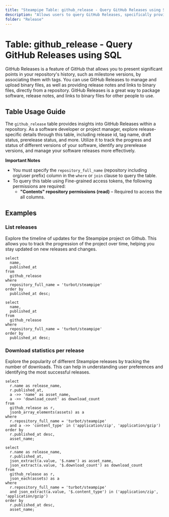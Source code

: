 ```yaml
---
title: "Steampipe Table: github_release - Query GitHub Releases using SQL"
description: "Allows users to query GitHub Releases, specifically providing detailed information about each release of a repository, including release id, tag name, draft status, prerelease status, and more."
folder: "Release"
---
```


# Table: github_release - Query GitHub Releases using SQL

GitHub Releases is a feature of GitHub that allows you to present significant points in your repository's history, such as milestone versions, by associating them with tags. You can use GitHub Releases to manage and upload binary files, as well as providing release notes and links to binary files, directly from a repository. GitHub Releases is a great way to package software, release notes, and links to binary files for other people to use.

## Table Usage Guide

The `github_release` table provides insights into GitHub Releases within a repository. As a software developer or project manager, explore release-specific details through this table, including release id, tag name, draft status, prerelease status, and more. Utilize it to track the progress and status of different versions of your software, identify any prerelease versions, and manage your software releases more effectively.

**Important Notes**
- You must specify the `repository_full_name` (repository including org/user prefix) column in the `where` or `join` clause to query the table.
- To query this table using Fine-grained access tokens, the following permissions are required:
  - **"Contents" repository permissions (read)** – Required to access the all columns.

## Examples

### List releases
Explore the timeline of updates for the Steampipe project on Github. This allows you to track the progression of the project over time, helping you stay updated on new releases and changes.

```sql+postgres
select
  name,
  published_at
from
  github_release
where
  repository_full_name = 'turbot/steampipe'
order by
  published_at desc;
```

```sql+sqlite
select
  name,
  published_at
from
  github_release
where
  repository_full_name = 'turbot/steampipe'
order by
  published_at desc;
```

### Download statistics per release
Explore the popularity of different Steampipe releases by tracking the number of downloads. This can help in understanding user preferences and identifying the most successful releases.

```sql+postgres
select
  r.name as release_name,
  r.published_at,
  a ->> 'name' as asset_name,
  a ->> 'download_count' as download_count
from
  github_release as r,
  jsonb_array_elements(assets) as a
where
  r.repository_full_name = 'turbot/steampipe'
  and a ->> 'content_type' in ('application/zip', 'application/gzip')
order by
  r.published_at desc,
  asset_name;
```

```sql+sqlite
select
  r.name as release_name,
  r.published_at,
  json_extract(a.value, '$.name') as asset_name,
  json_extract(a.value, '$.download_count') as download_count
from
  github_release as r,
  json_each(assets) as a
where
  r.repository_full_name = 'turbot/steampipe'
  and json_extract(a.value, '$.content_type') in ('application/zip', 'application/gzip')
order by
  r.published_at desc,
  asset_name;
```